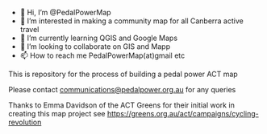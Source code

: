 - 👋 Hi, I’m @PedalPowerMap
- 👀 I’m interested in making a community map for all Canberra active travel
- 🌱 I’m currently learning QGIS and Google Maps
- 💞️ I’m looking to collaborate on GIS and Mapp
- 📫 How to reach me PedalPowerMap(at)gmail etc


This is repository for the process of building a pedal power ACT map

Please contact communications@pedalpower.org.au for any queries

Thanks to Emma Davidson of the ACT Greens for their initial work in creating this map project see https://greens.org.au/act/campaigns/cycling-revolution
<!---
PedalPowerMap/PedalPowerMap is a ✨ special ✨ repository because its `README.md` (this file) appears on your GitHub profile.
You can click the Preview link to take a look at your changes.
--->

